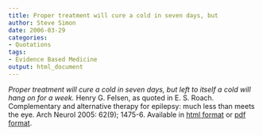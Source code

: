 ```yaml
---
title: Proper treatment will cure a cold in seven days, but
author: Steve Simon
date: 2006-03-29
categories:
- Quotations
tags:
- Evidence Based Medicine
output: html_document
---
```


*Proper treatment will cure a cold in seven days, but left to itself a cold will hang on for a week.* Henry G. Felsen, as quoted in E. S. Roach. Complementary and alternative therapy for epilepsy: much less than meets the eye. Arch Neurol 2005: 62(9); 1475-6. Available in [html format][roa1] or [pdf format][roa2].


[roa1]: http://archneur.ama-assn.org/cgi/content/full/62/9/1475
[roa2]: http://archneur.ama-assn.org/cgi/reprint/62/9/1475.pdf

